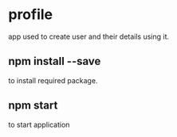 # profile

app used to create user and their details using it.

## npm install --save
to install required package.

## npm start
to start application
